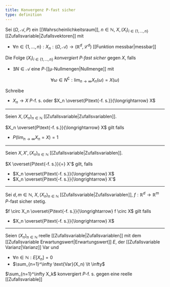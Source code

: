 ```yaml
---
title: Konvergenz P-fast sicher
type: definition
---
```


Sei $(\Omega, \mathcal{A}, P)$ ein [[Wahrscheinlichkeitsraum]], $n \in \mathbb{N}$, $X, (X_i)_{i \in \{ 1, \dots, n \}}$ [[Zufallsvariable|Zufallsvektoren]] mit
- $\forall n \in \{ 1, \dots, n \} : X_n : (\Omega, \mathcal{A}) \to (\mathbb{R}^d, \mathcal{L}^d)$ [[Funktion messbar|messbar]]

Die Folge $(X_i)_{i \in \{ 1, \dots, n \}}$ *konvergiert $P$-fast sicher* gegen $X$, falls
- $\exists N \in \mathcal{A}$ eine $P$-[[μ-Nullmengen|Nullmenge]] mit

$$
	\forall \omega \in N^\complement : \lim_{n \to \infty} X_n(\omega) = X(\omega)
$$

Schreibe
- $X_n \to X$ $P$-f. s. oder $X_n \overset{P\text{-f. s.}}{\longrightarrow} X$

---

Seien $X, (X_n)_{n \in \mathbb{N}}$ [[Zufallsvariable|Zufallsvariablen]].

$X_n \overset{P\text{-f. s.}}{\longrightarrow} X$ gilt falls
- $P(\lim_{n \to \infty} X_n = X) = 1$

---

Seien $X, X', (X_n)_{n \in \mathbb{N}}$ [[Zufallsvariable|Zufallsvariablen]].

$X \overset{P\text{-f. s.}}{=} X'$ gilt, falls
- $X_n \overset{P\text{-f. s.}}{\longrightarrow} X$
- $X_n \overset{P\text{-f. s.}}{\longrightarrow} X'$

---

Sei $d, m \in \mathbb{N}$, $X, (X_n)_{n \in \mathbb{N}}$ [[Zufallsvariable|Zufallsvariablen]], $f : \mathbb{R}^d \to \mathbb{R}^m$ $P$-fast sicher stetig.

$f \circ X_n \overset{P\text{-f. s.}}{\longrightarrow} f \circ X$ gilt falls
- $X_n \overset{P\text{-f. s.}}{\longrightarrow} X$

---

Seien $(X_n)_{n \in \mathbb{N}}$ reelle [[Zufallsvariable|Zufallsvariablen]] mit dem [[Zufallsvariable Erwartungswert|Erwartungswert]] $E$, der [[Zufallsvariable Varianz|Varianz]] $\text{Var}$ und
- $\forall n \in \mathbb{N} : E[X_n]  = 0$
- $\sum_{n=1}^\infty \text{Var}(X_n) \lt \infty$

$\sum_{n=1}^\infty X_k$ konvergiert $P$-f. s. gegen eine reelle [[Zufallsvariable]]